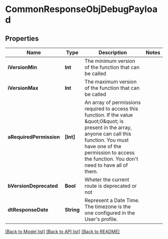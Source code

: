 # CommonResponseObjDebugPayload

## Properties
Name | Type | Description | Notes
------------ | ------------- | ------------- | -------------
**iVersionMin** | **Int** | The minimum version of the function that can be called | 
**iVersionMax** | **Int** | The maximum version of the function that can be called | 
**aRequiredPermission** | **[Int]** | An array of permissions required to access this function.  If the value \&quot;0\&quot; is present in the array, anyone can call this function.  You must have one of the permission to access the function. You don&#39;t need to have all of them. | 
**bVersionDeprecated** | **Bool** | Wheter the current route is deprecated or not | 
**dtResponseDate** | **String** | Represent a Date Time. The timezone is the one configured in the User&#39;s profile. | 

[[Back to Model list]](../README.md#documentation-for-models) [[Back to API list]](../README.md#documentation-for-api-endpoints) [[Back to README]](../README.md)


